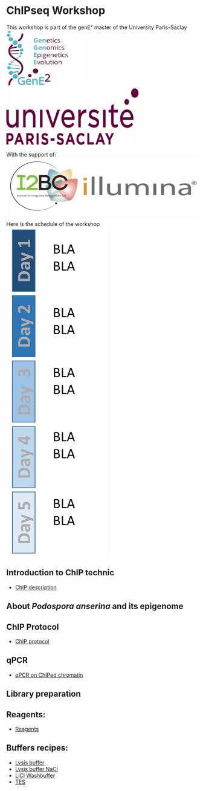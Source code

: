# ChIPseq Workshop



This workshop is part of the genE² master of the University Paris-Saclay\
<img src="Pictures/genE2.png" width="200" height="150">
<img src="Pictures/univ.png" width="350" height="150">


With the support of:\
<img src="Pictures/i2bc.gif" width="200" height="150">
<img src="Pictures/illumina.png" width="300" height="150">







Here is the schedule of the workshop\
<img src="Pictures/schedule.png" >




## Introduction to ChIP technic

* [ChIP description](ChIP_description.md)

## About *Podospora anserina* and its epigenome



## ChIP Protocol

* [ChIP protocol](ChIP_protocol.md)



## qPCR

* [qPCR on ChIPed chromatin](qPCR.md)




## Library preparation



## Reagents:

* [Reagents](reagents.md)


## Buffers recipes:

* [Lysis buffer](Lysis_Buffer.md)
* [Lysis buffer NaCl](Lysis_Buffer_500.md)  
* [LiCl Washbuffer](LiCl_Buffer.md)  
* [TES](TES.md)